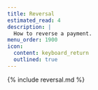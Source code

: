 ```yaml
---
title: Reversal
estimated_read: 4
description: |
  How to reverse a payment.
menu_order: 1900
icon:
  content: keyboard_return
  outlined: true
---
```


{% include reversal.md %}
